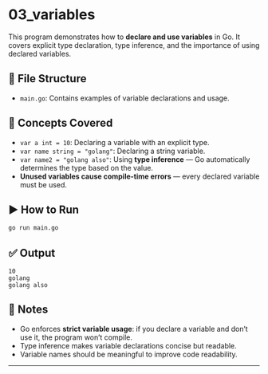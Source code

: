 # 03_variables

This program demonstrates how to **declare and use variables** in Go. It covers explicit type declaration, type inference, and the importance of using declared variables.

## 📄 File Structure

- `main.go`: Contains examples of variable declarations and usage.

## 🧠 Concepts Covered

- `var a int = 10`: Declaring a variable with an explicit type.
- `var name string = "golang"`: Declaring a string variable.
- `var name2 = "golang also"`: Using **type inference** — Go automatically determines the type based on the value.
- **Unused variables cause compile-time errors** — every declared variable must be used.

## ▶️ How to Run

```bash
go run main.go
```

## ✅ Output

```
10
golang
golang also
```

## 📌 Notes

- Go enforces **strict variable usage**: if you declare a variable and don’t use it, the program won’t compile.
- Type inference makes variable declarations concise but readable.
- Variable names should be meaningful to improve code readability.

---